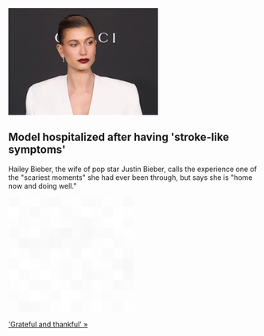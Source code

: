 
![Model hospitalized after having 'stroke-like symptoms'](./20220312235843.png)
## Model hospitalized after having 'stroke-like symptoms'

Hailey Bieber, the wife of pop star Justin Bieber, calls the experience one of the "scariest moments" she had ever been through, but says she is "home now and doing well."

![pic](../square_bg.png)

['Grateful and thankful' »](https://www.yahoo.com/entertainment/hailey-bieber-blood-clot-brain-185312718.html)
